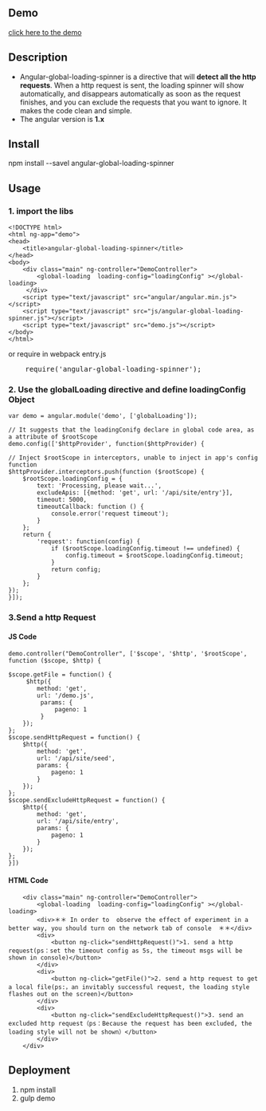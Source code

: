 ## Demo
[click here to the demo](https://momopig.github.io/angular-global-loading-spinner/)

## Description
+ Angular-global-loading-spinner is a directive that will **detect all the http requests**. When a http request is sent, the loading spinner will show automatically, and disappears automatically as soon as the request finishes, and you can exclude the requests that you want to ignore. It makes the code clean and simple.
+ The angular version is **1.x**

## Install
npm install --savel angular-global-loading-spinner
## Usage
### 1. import the libs
	<!DOCTYPE html>
	<html ng-app="demo">
    <head>
        <title>angular-global-loading-spinner</title>
    </head>
    <body>
        <div class="main" ng-controller="DemoController">
            <global-loading  loading-config="loadingConfig" ></global-loading>
         </div>
        <script type="text/javascript" src="angular/angular.min.js"></script>
        <script type="text/javascript" src="js/angular-global-loading-spinner.js"></script>
        <script type="text/javascript" src="demo.js"></script>
    </body>
    </html>
or require in webpack entry.js
<pre>
	require('angular-global-loading-spinner');
</pre>

### 2. Use the globalLoading directive and define loadingConfig Object
    var demo = angular.module('demo', ['globalLoading']);

    // It suggests that the loadingConifg declare in global code area, as a attribute of $rootScope
    demo.config(['$httpProvider', function($httpProvider) {

    // Inject $rootScope in interceptors, unable to inject in app's config function
    $httpProvider.interceptors.push(function ($rootScope) {
        $rootScope.loadingConfig = {
            text: 'Processing, please wait...',
            excludeApis: [{method: 'get', url: '/api/site/entry'}],
            timeout: 5000,
            timeoutCallback: function () {
                console.error('request timeout');
            }
        };
        return {
            'request': function(config) {
                if ($rootScope.loadingConfig.timeout !== undefined) {
                    config.timeout = $rootScope.loadingConfig.timeout;
                }
                return config;
            }
        };
    });
    }]);

### 3.Send a http Request
#### JS Code
    demo.controller("DemoController", ['$scope', '$http', '$rootScope', function ($scope, $http) {

    $scope.getFile = function() {
         $http({
            method: 'get',
            url: '/demo.js',
             params: {
                 pageno: 1
             }
        });
    };
    $scope.sendHttpRequest = function() {
        $http({
            method: 'get',
            url: '/api/site/seed',
            params: {
                pageno: 1
            }
        });
    };
    $scope.sendExcludeHttpRequest = function() {
        $http({
            method: 'get',
            url: '/api/site/entry',
            params: {
                pageno: 1
            }
        });
    };
    }])
#### HTML Code

        <div class="main" ng-controller="DemoController">
            <global-loading  loading-config="loadingConfig" ></global-loading>
            <div>＊＊ In order to  observe the effect of experiment in a better way, you should turn on the network tab of console  ＊＊</div>
            <div>
                <button ng-click="sendHttpRequest()">1. send a http request(ps：set the timeout config as 5s, the timeout msgs will be shown in console)</button>
            </div>
            <div>
                <button ng-click="getFile()">2. send a http request to get a local file(ps:，an invitably successful request, the loading style flashes out on the screen)</button>
            </div>
            <div>
                <button ng-click="sendExcludeHttpRequest()">3. send an excluded http request（ps：Because the request has been excluded, the loading style will not be shown）</button>
            </div>
        </div>

## Deployment
1. npm install
2. gulp demo